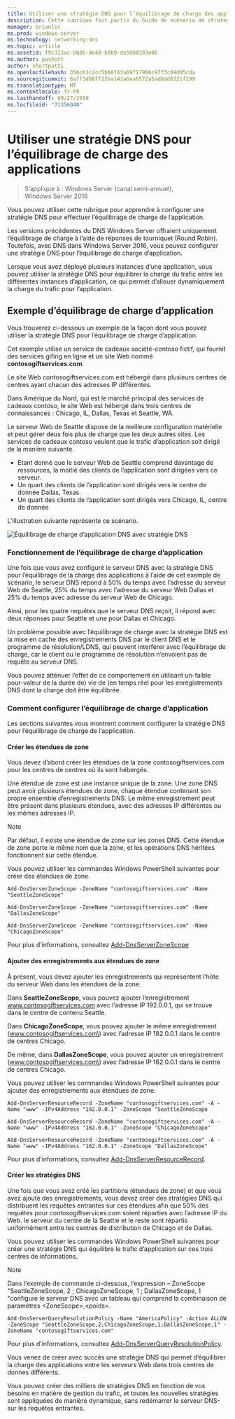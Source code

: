 ```yaml
---
title: Utiliser une stratégie DNS pour l’équilibrage de charge des applications
description: Cette rubrique fait partie du Guide de scénario de stratégie DNS pour Windows Server 2016
manager: brianlic
ms.prod: windows-server
ms.technology: networking-dns
ms.topic: article
ms.assetid: f9c313ac-bb86-4e48-b9b9-de5004393e06
ms.author: pashort
author: shortpatti
ms.openlocfilehash: 356c61c2cc5b60f43a69f17966c97f3c69d05cda
ms.sourcegitcommit: 6aff3d88ff22ea141a6ea6572a5ad8dd6321f199
ms.translationtype: MT
ms.contentlocale: fr-FR
ms.lasthandoff: 09/27/2019
ms.locfileid: "71356040"
---
```

# <a name="use-dns-policy-for-application-load-balancing"></a>Utiliser une stratégie DNS pour l’équilibrage de charge des applications

>S’applique à : Windows Server (canal semi-annuel), Windows Server 2016

Vous pouvez utiliser cette rubrique pour apprendre à configurer une stratégie DNS pour effectuer l’équilibrage de charge de l’application.

Les versions précédentes du DNS Windows Server offraient uniquement l’équilibrage de charge à l’aide de réponses de tourniquet (Round Robin). Toutefois, avec DNS dans Windows Server 2016, vous pouvez configurer une stratégie DNS pour l’équilibrage de charge d’application.

Lorsque vous avez déployé plusieurs instances d’une application, vous pouvez utiliser la stratégie DNS pour équilibrer la charge du trafic entre les différentes instances d’application, ce qui permet d’allouer dynamiquement la charge du trafic pour l’application.

## <a name="example-of-application-load-balancing"></a>Exemple d’équilibrage de charge d’application

Vous trouverez ci-dessous un exemple de la façon dont vous pouvez utiliser la stratégie DNS pour l’équilibrage de charge d’application.

Cet exemple utilise un service de cadeaux société-contoso fictif, qui fournit des services gifing en ligne et un site Web nommé **contosogiftservices.com**.

Le site Web contosogiftservices.com est hébergé dans plusieurs centres de centres ayant chacun des adresses IP différentes.

Dans Amérique du Nord, qui est le marché principal des services de cadeaux contoso, le site Web est hébergé dans trois centres de connaissances : Chicago, IL, Dallas, Texas et Seattle, WA.

Le serveur Web de Seattle dispose de la meilleure configuration matérielle et peut gérer deux fois plus de charge que les deux autres sites. Les services de cadeaux contoso veulent que le trafic d’application soit dirigé de la manière suivante.

- Étant donné que le serveur Web de Seattle comprend davantage de ressources, la moitié des clients de l’application sont dirigées vers ce serveur.
- Un quart des clients de l’application sont dirigés vers le centre de donnée Dallas, Texas.
- Un quart des clients de l’application sont dirigés vers Chicago, IL, centre de donnée

L’illustration suivante représente ce scénario.

![Équilibrage de charge d’application DNS avec stratégie DNS](../../media/Dns-App-Lb/dns-app-lb.jpg)


### <a name="how-application-load-balancing-works"></a>Fonctionnement de l’équilibrage de charge d’application

Une fois que vous avez configuré le serveur DNS avec la stratégie DNS pour l’équilibrage de la charge des applications à l’aide de cet exemple de scénario, le serveur DNS répond à 50% du temps avec l’adresse du serveur Web de Seattle, 25% du temps avec l’adresse du serveur Web Dallas et 25% du temps avec adresse du serveur Web de Chicago.

Ainsi, pour les quatre requêtes que le serveur DNS reçoit, il répond avec deux réponses pour Seattle et une pour Dallas et Chicago.

Un problème possible avec l’équilibrage de charge avec la stratégie DNS est la mise en cache des enregistrements DNS par le client DNS et le programme de résolution/LDNS, qui peuvent interférer avec l’équilibrage de charge, car le client ou le programme de résolution n’envoient pas de requête au serveur DNS.

Vous pouvez atténuer l’effet de ce comportement en utilisant un\-faible pour\-valeur de la durée de\) vie de \(en temps réel pour les enregistrements DNS dont la charge doit être équilibrée.

### <a name="how-to-configure-application-load-balancing"></a>Comment configurer l’équilibrage de charge d’application

Les sections suivantes vous montrent comment configurer la stratégie DNS pour l’équilibrage de charge de l’application.

#### <a name="create-the-zone-scopes"></a>Créer les étendues de zone

Vous devez d’abord créer les étendues de la zone contosogiftservices.com pour les centres de centres où ils sont hébergés.

Une étendue de zone est une instance unique de la zone. Une zone DNS peut avoir plusieurs étendues de zone, chaque étendue contenant son propre ensemble d’enregistrements DNS. Le même enregistrement peut être présent dans plusieurs étendues, avec des adresses IP différentes ou les mêmes adresses IP.

>[!NOTE]
>Par défaut, il existe une étendue de zone sur les zones DNS. Cette étendue de zone porte le même nom que la zone, et les opérations DNS héritées fonctionnent sur cette étendue.

Vous pouvez utiliser les commandes Windows PowerShell suivantes pour créer des étendues de zone.
    
    Add-DnsServerZoneScope -ZoneName "contosogiftservices.com" -Name "SeattleZoneScope"
    
    Add-DnsServerZoneScope -ZoneName "contosogiftservices.com" -Name "DallasZoneScope"
    
    Add-DnsServerZoneScope -ZoneName "contosogiftservices.com" -Name "ChicagoZoneScope"

Pour plus d’informations, consultez [Add-DnsServerZoneScope](https://docs.microsoft.com/powershell/module/dnsserver/add-dnsserverzonescope?view=win10-ps)

#### <a name="bkmk_records"></a>Ajouter des enregistrements aux étendues de zone

À présent, vous devez ajouter les enregistrements qui représentent l’hôte du serveur Web dans les étendues de la zone.

Dans **SeattleZoneScope**, vous pouvez ajouter l’enregistrement www.contosogiftservices.com avec l’adresse IP 192.0.0.1, qui se trouve dans le centre de contenu Seattle.

Dans **ChicagoZoneScope**, vous pouvez ajouter le même enregistrement \(www.contosogiftservices.com\) avec l’adresse IP 182.0.0.1 dans le centre de centres Chicago.

De même, dans **DallasZoneScope**, vous pouvez ajouter un enregistrement \(www.contosogiftservices.com\) avec l’adresse IP 162.0.0.1 dans le centre de centres Chicago.

Vous pouvez utiliser les commandes Windows PowerShell suivantes pour ajouter des enregistrements aux étendues de zone.
    
    Add-DnsServerResourceRecord -ZoneName "contosogiftservices.com" -A -Name "www" -IPv4Address "192.0.0.1" -ZoneScope "SeattleZoneScope
    
    Add-DnsServerResourceRecord -ZoneName "contosogiftservices.com" -A -Name "www" -IPv4Address "182.0.0.1" -ZoneScope "ChicagoZoneScope"
    
    Add-DnsServerResourceRecord -ZoneName "contosogiftservices.com" -A -Name "www" -IPv4Address "162.0.0.1" -ZoneScope "DallasZoneScope"
    

Pour plus d’informations, consultez [Add-DnsServerResourceRecord](https://docs.microsoft.com/powershell/module/dnsserver/add-dnsserverresourcerecord?view=win10-ps).

#### <a name="bkmk_policies"></a>Créer les stratégies DNS

Une fois que vous avez créé les partitions (étendues de zone) et que vous avez ajouté des enregistrements, vous devez créer des stratégies DNS qui distribuent les requêtes entrantes sur ces étendues afin que 50% des requêtes pour contosogiftservices.com soient réparties avec l’adresse IP du Web. le serveur du centre de la Seattle et le reste sont répartis uniformément entre les centres de distribution de Chicago et de Dallas.

Vous pouvez utiliser les commandes Windows PowerShell suivantes pour créer une stratégie DNS qui équilibre le trafic d’application sur ces trois centres de informations.

>[!NOTE]
>Dans l’exemple de commande ci-dessous, l’expression – ZoneScope "SeattleZoneScope, 2 ; ChicagoZoneScope, 1 ; DallasZoneScope, 1 "configure le serveur DNS avec un tableau qui comprend la combinaison de paramètres \<ZoneScope\>,\<poids\>.
    
    Add-DnsServerQueryResolutionPolicy -Name "AmericaPolicy" -Action ALLOW -ZoneScope "SeattleZoneScope,2;ChicagoZoneScope,1;DallasZoneScope,1" -ZoneName "contosogiftservices.com"
    

Pour plus d’informations, consultez [Add-DnsServerQueryResolutionPolicy](https://docs.microsoft.com/powershell/module/dnsserver/add-dnsserverqueryresolutionpolicy?view=win10-ps).  

Vous venez de créer avec succès une stratégie DNS qui permet d’équilibrer la charge des applications entre les serveurs Web dans trois centres de donnes différents.

Vous pouvez créer des milliers de stratégies DNS en fonction de vos besoins en matière de gestion du trafic, et toutes les nouvelles stratégies sont appliquées de manière dynamique, sans redémarrer le serveur DNS-sur les requêtes entrantes.
